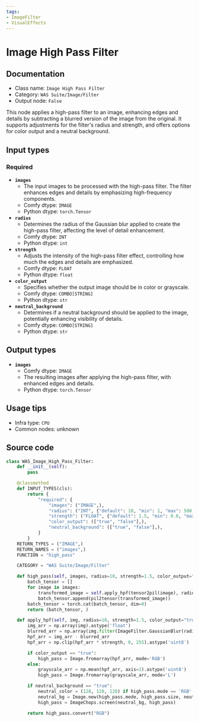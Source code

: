 ```yaml
---
tags:
- ImageFilter
- VisualEffects
---
```


# Image High Pass Filter
## Documentation
- Class name: `Image High Pass Filter`
- Category: `WAS Suite/Image/Filter`
- Output node: `False`

This node applies a high-pass filter to an image, enhancing edges and details by subtracting a blurred version of the image from the original. It supports adjustments for the filter's radius and strength, and offers options for color output and a neutral background.
## Input types
### Required
- **`images`**
    - The input images to be processed with the high-pass filter. The filter enhances edges and details by emphasizing high-frequency components.
    - Comfy dtype: `IMAGE`
    - Python dtype: `torch.Tensor`
- **`radius`**
    - Determines the radius of the Gaussian blur applied to create the high-pass filter, affecting the level of detail enhancement.
    - Comfy dtype: `INT`
    - Python dtype: `int`
- **`strength`**
    - Adjusts the intensity of the high-pass filter effect, controlling how much the edges and details are emphasized.
    - Comfy dtype: `FLOAT`
    - Python dtype: `float`
- **`color_output`**
    - Specifies whether the output image should be in color or grayscale.
    - Comfy dtype: `COMBO[STRING]`
    - Python dtype: `str`
- **`neutral_background`**
    - Determines if a neutral background should be applied to the image, potentially enhancing visibility of details.
    - Comfy dtype: `COMBO[STRING]`
    - Python dtype: `str`
## Output types
- **`images`**
    - Comfy dtype: `IMAGE`
    - The resulting images after applying the high-pass filter, with enhanced edges and details.
    - Python dtype: `torch.Tensor`
## Usage tips
- Infra type: `CPU`
- Common nodes: unknown


## Source code
```python
class WAS_Image_High_Pass_Filter:
    def __init__(self):
        pass

    @classmethod
    def INPUT_TYPES(cls):
        return {
            "required": {
                "images": ("IMAGE",),
                "radius": ("INT", {"default": 10, "min": 1, "max": 500, "step": 1}),
                "strength": ("FLOAT", {"default": 1.5, "min": 0.0, "max": 255.0, "step": 0.1}),
                "color_output": (["true", "false"],),
                "neutral_background": (["true", "false"],),
            }
        }
    RETURN_TYPES = ("IMAGE",)
    RETURN_NAMES = ("images",)
    FUNCTION = "high_pass"

    CATEGORY = "WAS Suite/Image/Filter"

    def high_pass(self, images, radius=10, strength=1.5, color_output="true", neutral_background="true"):
        batch_tensor = []
        for image in images:
            transformed_image = self.apply_hpf(tensor2pil(image), radius, strength, color_output, neutral_background)
            batch_tensor.append(pil2tensor(transformed_image))
        batch_tensor = torch.cat(batch_tensor, dim=0)
        return (batch_tensor, )

    def apply_hpf(self, img, radius=10, strength=1.5, color_output="true", neutral_background="true"):
        img_arr = np.array(img).astype('float')
        blurred_arr = np.array(img.filter(ImageFilter.GaussianBlur(radius=radius))).astype('float')
        hpf_arr = img_arr - blurred_arr
        hpf_arr = np.clip(hpf_arr * strength, 0, 255).astype('uint8')

        if color_output == "true":
            high_pass = Image.fromarray(hpf_arr, mode='RGB')
        else:
            grayscale_arr = np.mean(hpf_arr, axis=2).astype('uint8')
            high_pass = Image.fromarray(grayscale_arr, mode='L')

        if neutral_background == "true":
            neutral_color = (128, 128, 128) if high_pass.mode == 'RGB' else 128
            neutral_bg = Image.new(high_pass.mode, high_pass.size, neutral_color)
            high_pass = ImageChops.screen(neutral_bg, high_pass)

        return high_pass.convert("RGB")

```
